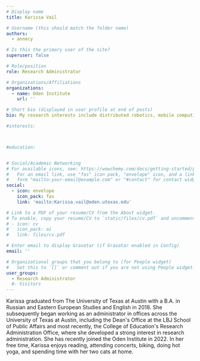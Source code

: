 ```yaml
---
# Display name
title: Karissa Vail

# Username (this should match the folder name)
authors:
  - annecy

# Is this the primary user of the site?
superuser: false

# Role/position
role: Research Administrator

# Organizations/Affiliations
organizations:
  - name: Oden Institute
    url: ''

# Short bio (displayed in user profile at end of posts)
bio: My research interests include distributed robotics, mobile computing and programmable matter.

#interests:



#education:


# Social/Academic Networking
# For available icons, see: https://wowchemy.com/docs/getting-started/page-builder/#icons
#   For an email link, use "fas" icon pack, "envelope" icon, and a link in the
#   form "mailto:your-email@example.com" or "#contact" for contact widget.
social:
  - icon: envelope
    icon_pack: fas
    link: 'mailto:Karissa.vail@oden.utexas.edu'

# Link to a PDF of your resume/CV from the About widget.
# To enable, copy your resume/CV to `static/files/cv.pdf` and uncomment the lines below.
# - icon: cv
#   icon_pack: ai
#   link: files/cv.pdf

# Enter email to display Gravatar (if Gravatar enabled in Config)
email: ''

# Organizational groups that you belong to (for People widget)
#   Set this to `[]` or comment out if you are not using People widget.
user_groups:
  - Research Administrator
  #- Visitors
---
```


Karissa graduated from The University of Texas at Austin with a B.A. in Russian and Eastern European Studies and English in 2018. She subsequently began working as an administrator in offices across the University of Texas at Austin, including the Dean's Office at the LBJ School of Public Affairs and most recently, the College of Education's Research Administration Office, where she developed a strong interest in research administration. She has recently joined the Oden Institute in 2022. In her free time, Karissa enjoys reading, attending concerts, biking, doing hot yoga, and spending time with her two cats at home.